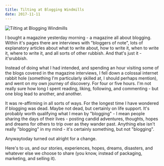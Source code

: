 ```yaml
---
title: Tilting at Blogging Windmills
date: 2017-11-11
---
```


![Tilting at Blogging Windmills](https://source.unsplash.com/X6cChncECA8/1600x900)

I bought a magazine yesterday morning - a magazine all about blogging. Within it's pages there are interviews with "bloggers of note", lots of explanatory articles about what to write about, how to write it, when to write it, where to write it, and all sorts of other rubbish. And that's just it - it'srubbish.

Instead of doing what I had intended, and spending an hour visiting some of the blogs covered in the magazine interviews, I fell down a colossal internet rabbit hole (something I'm particularly skilled at, I should perhaps mention), and went on my own journey of discovery. For four or five hours. I'm not really sure how long I spent reading, liking, following, and commenting - but one blog lead to another, and another.

It was re-affirming in all sorts of ways. For the longest time I have wondered if blogging was dead. Maybe not dead, but certainly on life support. It's probably worth qualifying what I mean by "blogging" - I mean people sharing the days of their lives - posting candid adventures, thoughts, hopes and dreams for others to trip over as they wander past. Anything else isn't really "blogging" in my mind - it's certainly something, but not "blogging".

Anywaytoday turned out alright for a change.

Here's to us, and our stories, experiences, hopes, dreams, disasters, and whatever else we choose to share (you know, instead of packaging, marketing, and selling it).